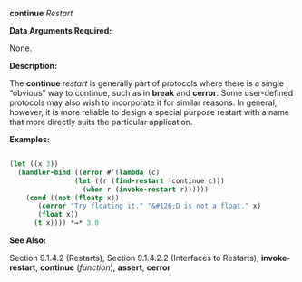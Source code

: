 **continue** *Restart* 



**Data Arguments Required:** 



None. 



**Description:** 



The **continue** *restart* is generally part of protocols where there is a single “obvious” way to continue, such as in **break** and **cerror**. Some user-defined protocols may also wish to incorporate it for similar reasons. In general, however, it is more reliable to design a special purpose restart with a name that more directly suits the particular application. 



**Examples:**
```lisp

(let ((x 3)) 
  (handler-bind ((error #’(lambda (c) 
			    (let ((r (find-restart ’continue c))) 
			      (when r (invoke-restart r)))))) 
    (cond ((not (floatp x)) 
	   (cerror "Try floating it." "&#126;D is not a float." x) 
	   (float x)) 
	  (t x)))) *→* 3.0 

```
**See Also:** 



Section 9.1.4.2 (Restarts), Section 9.1.4.2.2 (Interfaces to Restarts), **invoke-restart**, **continue** (*function*), **assert**, **cerror** 



